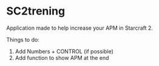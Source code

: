 # SC2trening
Application made to help increase your APM in Starcraft 2.

Things to do:
1. Add Numbers + CONTROL (if possible)
2. Add function to show APM at the end
